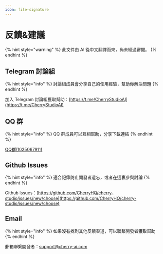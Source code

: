 ```yaml
---
icon: file-signature
---
```

# 反饋&建議


{% hint style="warning" %}
此文件由 AI 從中文翻譯而來，尚未經過審閱。
{% endhint %}




## Telegram 討論組

{% hint style="info" %}
討論組成員會分享自己的使用經驗，幫助你解決問題
{% endhint %}

加入 Telegram 討論組獲取幫助：[https://t.me/CherryStudioAI](https://t.me/CherryStudioAI)

## QQ 群

{% hint style="info" %}
QQ 群成員可以互相幫助，分享下載連結
{% endhint %}

[QQ群(1025067911)](https://qm.qq.com/q/hlHOddwAS)

## Github Issues

{% hint style="info" %}
適合記錄防止開發者遺忘，或者在這裏參與討論
{% endhint %}

Github Issues：[https://github.com/CherryHQ/cherry-studio/issues/new/choose](https://github.com/CherryHQ/cherry-studio/issues/new/choose)

## Email

{% hint style="info" %}
如果沒有找到其他反饋渠道，可以聯繫開發者獲取幫助
{% endhint %}

郵箱聯繫開發者：support@cherry-ai.com